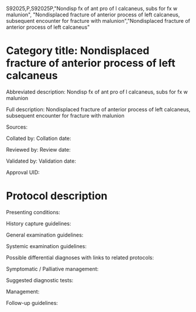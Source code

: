 S92025,P,S92025P,"Nondisp fx of ant pro of l calcaneus, subs for fx w malunion", "Nondisplaced fracture of anterior process of left calcaneus, subsequent encounter for fracture with malunion","Nondisplaced fracture of anterior process of left calcaneus"
# Category title: Nondisplaced fracture of anterior process of left calcaneus

Abbreviated description: Nondisp fx of ant pro of l calcaneus, subs for fx w malunion

Full description: Nondisplaced fracture of anterior process of left calcaneus, subsequent encounter for fracture with malunion

Sources:

Collated by:
Collation date:

Reviewed by:
Review date:

Validated by:
Validation date:

Approval UID:

# Protocol description

Presenting conditions:

History capture guidelines:

General examination guidelines:

Systemic examination guidelines:

Possible differential diagnoses with links to related protocols:

Symptomatic / Palliative management:

Suggested diagnostic tests:

Management:

Follow-up guidelines:
